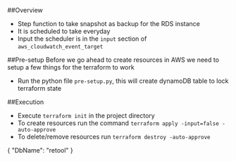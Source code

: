 ##Overview
- Step function to take snapshot as backup for the RDS instance
- It is scheduled to take everyday
- Input the scheduler is in the `input` section of `aws_cloudwatch_event_target`

##Pre-setup
Before we go ahead to create resources in AWS we need to setup a few things for the terraform to work
- Run the python file `pre-setup.py`, this will create dynamoDB table to lock terraform state

##Execution
- Execute `terraform init` in the project directory
- To create resources run the command `terraform apply -input=false -auto-approve`
- To delete/remove resources run `terraform destroy -auto-approve`









{
  "DbName": "retool"
}